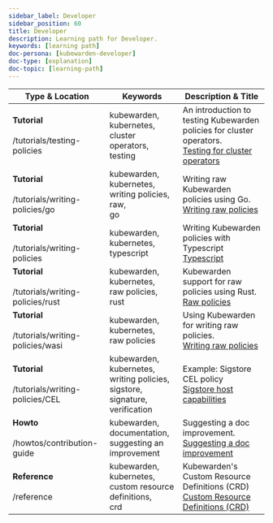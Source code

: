```yaml
---
sidebar_label: Developer
sidebar_position: 60
title: Developer
description: Learning path for Developer.
keywords: [learning path]
doc-persona: [kubewarden-developer]
doc-type: [explanation]
doc-topic: [learning-path]
---
```


|Type & Location|Keywords|Description & Title|
|-|-|-|
|<strong>Tutorial</strong><br/><br/>/tutorials/testing-policies|kubewarden,<br/>kubernetes,<br/>cluster operators,<br/>testing|An introduction to testing Kubewarden policies for cluster operators.<br/>[Testing for cluster operators](../tutorials/testing-policies/03-cluster-operators.md)|
|<strong>Tutorial</strong><br/><br/>/tutorials/writing-policies/go|kubewarden,<br/>kubernetes,<br/>writing policies,<br/>raw,<br/>go|Writing raw Kubewarden policies using Go.<br/>[Writing raw policies](../tutorials/writing-policies/go/10-raw-policies.md)|
|<strong>Tutorial</strong><br/><br/>/tutorials/writing-policies|kubewarden,<br/>kubernetes,<br/>typescript|Writing Kubewarden policies with Typescript<br/>[Typescript](../tutorials/writing-policies/typescript.md)|
|<strong>Tutorial</strong><br/><br/>/tutorials/writing-policies/rust|kubewarden,<br/>kubernetes,<br/>raw policies,<br/>rust|Kubewarden support for raw policies using Rust.<br/>[Raw policies](../tutorials/writing-policies/rust/08-raw-policies.md)|
|<strong>Tutorial</strong><br/><br/>/tutorials/writing-policies/wasi|kubewarden,<br/>kubernetes,<br/>raw policies|Using Kubewarden for writing raw policies.<br/>[Writing raw policies](../tutorials/writing-policies/wasi/02-raw-policies.md)|
|<strong>Tutorial</strong><br/><br/>/tutorials/writing-policies/CEL|kubewarden,<br/>kubernetes,<br/>writing policies,<br/>sigstore,<br/>signature,<br/>verification|Example: Sigstore CEL policy<br/>[Sigstore host capabilities](../tutorials/writing-policies/CEL/04-example-sigstore.md)|
|<strong>Howto</strong><br/><br/>/howtos/contribution-guide|kubewarden,<br/>documentation,<br/>suggesting an improvement|Suggesting a doc improvement.<br/>[Suggesting a doc improvement](../howtos/contribution-guide/suggesting-an-improvement.md)|
|<strong>Reference</strong><br/><br/>/reference|kubewarden,<br/>kubernetes,<br/>custom resource definitions,<br/>crd|Kubewarden's Custom Resource Definitions (CRD)<br/>[Custom Resource Definitions (CRD)](../reference/CRDs.md)|
